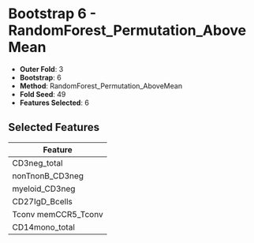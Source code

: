 # Bootstrap 6 - RandomForest_Permutation_AboveMean

- **Outer Fold**: 3
- **Bootstrap**: 6
- **Method**: RandomForest_Permutation_AboveMean
- **Fold Seed**: 49
- **Features Selected**: 6

## Selected Features

| Feature |
|---------|
| CD3neg_total |
| nonTnonB_CD3neg |
| myeloid_CD3neg |
| CD27IgD_Bcells |
| Tconv memCCR5_Tconv |
| CD14mono_total |
